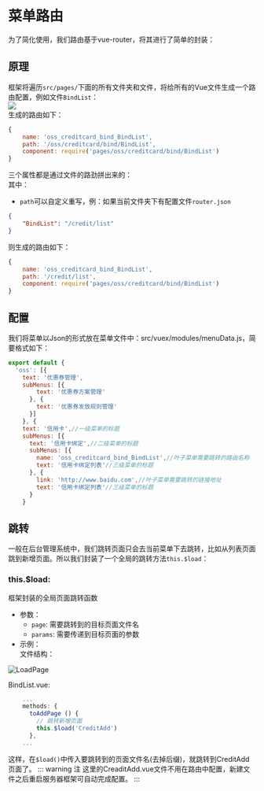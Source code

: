 # 菜单路由
为了简化使用，我们路由基于vue-router，将其进行了简单的封装：
## 原理
框架将遍历`src/pages/`下面的所有文件夹和文件，将给所有的Vue文件生成一个路由配置，例如文件`BindList`：<br>
![](menuAndRouter/BindListRoute.png)<br>
生成的路由如下：<br>
```js
{
    name: 'oss_creditcard_bind_BindList',
    path: '/oss/creditcard/bind/BindList',
    component: require('pages/oss/creditcard/bind/BindList')
}
```
三个属性都是通过文件的路劲拼出来的：<br>
其中：
+ `path`可以自定义重写，例：如果当前文件夹下有配置文件`router.json`
```json
{
    "BindList": "/credit/list"
}
```
则生成的路由如下：
```js
{
    name: 'oss_creditcard_bind_BindList',
    path: '/credit/list',
    component: require('pages/oss/creditcard/bind/BindList')
}
```


<!-- ####自定义配置路由。
一些复杂的路由用户可以自定义去配置，配置文件在`src/router/customRoutes.js`，项目会将自动路由和自定义路由在`src/router/index.js`中合并处理, 合并时优先使用自定义配置，如果同样的路由已经自定义过，则不会在自动路由中生成 -->

## 配置

我们将菜单以Json的形式放在菜单文件中：src/vuex/modules/menuData.js，简要格式如下：
```js
export default {
  'oss': [{
    text: '优惠券管理',
    subMenus: [{
        text: '优惠券方案管理'
      }, {
        text: '优惠券发放规则管理'
      }]
    }, {
    text: '信用卡',//一级菜单的标题
    subMenus: [{
      text: '信用卡绑定',//二级菜单的标题
      subMenus: [{
        name: 'oss_creditcard_bind_BindList',//叶子菜单需要跳转的路由名称
        text: '信用卡绑定列表'//三级菜单的标题
      }, {
        link: 'http://www.baidu.com',//叶子菜单需要跳转的链接地址
        text: '信用卡绑定列表'//三级菜单的标题
      }
    }
```

## 跳转
一般在后台管理系统中，我们跳转页面只会去当前菜单下去跳转，比如从列表页面跳到新增页面。所以我们封装了一个全局的跳转方法`this.$load`：

### this.$load:
框架封装的全局页面跳转函数
+ 参数：
    * `page`: 需要跳转到的目标页面文件名
    * `params`: 需要传递到目标页面的参数
+ 示例：<br>
文件结构：<br>
<img :src="$withBase('/images/LoadPage.png')" alt="LoadPage">

BindList.vue:
```js
    ...
    methods: {
      toAddPage () {
        // 跳转新增页面
        this.$load('CreditAdd')
      },
    ...
```
这样，在`$load()`中传入要跳转到的页面文件名(去掉后缀)，就跳转到CreditAdd页面了。
::: warning 注
这里的CreaditAdd.vue文件不用在路由中配置，新建文件之后重启服务器框架可自动完成配置。
:::